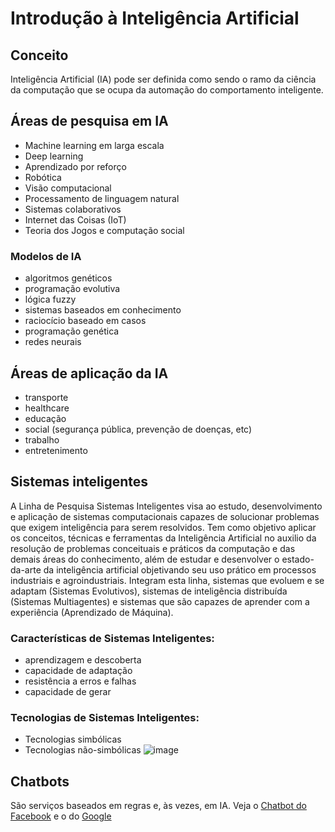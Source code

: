 # Introdução à Inteligência Artificial

## Conceito

Inteligência Artificial (IA) pode ser definida como sendo o ramo da ciência da computação que se ocupa da automação do comportamento inteligente.

## Áreas de pesquisa em IA
* Machine learning em larga escala
* Deep learning
* Aprendizado por reforço
* Robótica
* Visão computacional
* Processamento de linguagem natural
* Sistemas colaborativos
* Internet das Coisas (IoT)
* Teoria dos Jogos e computação social

### Modelos de IA
* algoritmos genéticos
* programação evolutiva
* lógica fuzzy
* sistemas baseados em conhecimento
* raciocício baseado em casos
* programação genética
* redes neurais

## Áreas de aplicação da IA
* transporte
* healthcare
* educação
* social (segurança pública, prevenção de doenças, etc)
* trabalho
* entretenimento

## Sistemas inteligentes
A Linha de Pesquisa Sistemas Inteligentes visa ao estudo, desenvolvimento e aplicação de sistemas computacionais capazes de solucionar problemas que exigem inteligência para serem resolvidos. Tem como objetivo aplicar os conceitos, técnicas e ferramentas da Inteligência Artificial no auxilio da resolução de problemas conceituais e práticos da computação e das demais áreas do conhecimento, além de estudar e desenvolver o estado-da-arte da inteligência artificial objetivando seu uso prático em processos industriais e agroindustriais. Integram esta linha, sistemas que evoluem e se adaptam (Sistemas Evolutivos), sistemas de inteligência distribuída (Sistemas Multiagentes) e sistemas que são capazes de aprender com a experiência (Aprendizado de Máquina).

### Características de Sistemas Inteligentes:
* aprendizagem e descoberta
* capacidade de adaptação
* resistência a erros e falhas
* capacidade de gerar

### Tecnologias de Sistemas Inteligentes:
* Tecnologias simbólicas 
* Tecnologias não-simbólicas
![image](https://user-images.githubusercontent.com/37844708/146837002-7fc6bd4a-e725-4907-9d1b-870d9fb4c548.png)

## Chatbots
São serviços baseados em regras e, às vezes, em IA. Veja o [Chatbot do Facebook](https://developers.facebook.com/docs/messenger-platform/) e o do [Google](https://cloud.google.com/dialogflow/es/docs/integrations/dialogflow-messenger)































